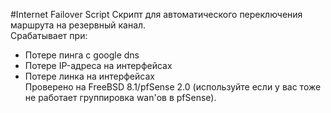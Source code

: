 ﻿#Internet Failover Script
Скрипт для автоматического переключения маршрута на резервный канал.  
Срабатывает при:  
* Потере пинга с google dns  
* Потере IP-адреса на интерфейсах  
* Потере линка на интерфейсах  
Проверено на FreeBSD 8.1/pfSense 2.0 (используйте если у вас тоже не работает группировка wan'ов в pfSense).